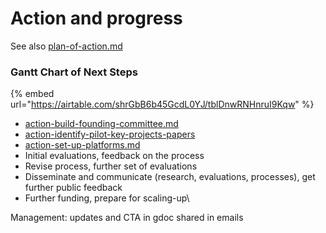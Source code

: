 # Action and progress

See also [plan-of-action.md](../master/plan-of-action.md "mention")

### Gantt Chart of Next Steps

{% embed url="https://airtable.com/shrGbB6b45GcdL0YJ/tblDnwRNHnruI9Kqw" %}

* [action-build-founding-committee.md](action-build-founding-committee.md "mention")
* [action-identify-pilot-key-projects-papers](action-identify-pilot-key-projects-papers/ "mention")
* [action-set-up-platforms.md](action-set-up-platforms.md "mention")
* Initial evaluations, feedback on the process
* Revise process, further set of evaluations
* Disseminate and communicate (research, evaluations, processes), get further public feedback
* Further funding, prepare for scaling-up\


Management: updates and CTA in gdoc shared in emails

